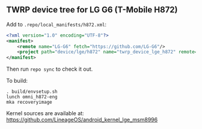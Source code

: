 ## TWRP device tree for LG G6 (T-Mobile H872)

Add to `.repo/local_manifests/h872.xml`:

```xml
<?xml version="1.0" encoding="UTF-8"?>
<manifest>
	<remote name="LG-G6" fetch="https://github.com/LG-G6"/>
	<project path="device/lge/h872" name="twrp_device_lge_h872" remote="LG-G6" revision="android-7.1" />
</manifest>
```

Then run `repo sync` to check it out.

To build:

```
. build/envsetup.sh
lunch omni_h872-eng
mka recoveryimage
```

Kernel sources are available at: https://github.com/LineageOS/android_kernel_lge_msm8996


